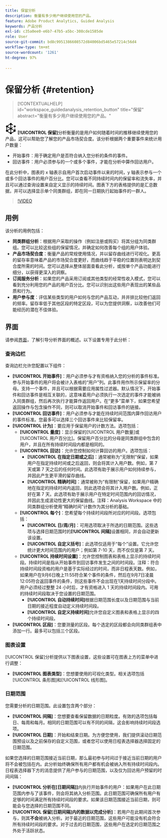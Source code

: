 ```yaml
---
title: 保留分析
description: 衡量有多少用户继续使用您的产品。
feature: Adobe Product Analytics, Guided Analysis
keywords: 产品分析
exl-id: c35a0ee0-e6b7-47b5-a5bc-308cde1585de
role: User
source-git-commit: bd8c9951386608572d84006bd5465e57214c56d4
workflow-type: tm+mt
source-wordcount: '1261'
ht-degree: 97%

---
```


# 保留分析 {#retention}

<!-- markdownlint-disable MD034 -->

>[!CONTEXTUALHELP]
>id="workspace_guidedanalysis_retention_button"
>title="保留"
>abstract="衡量有多少用户继续使用您的产品。"

<!-- markdownlint-enable MD034 -->

![保留](/help/assets/icons/Retention.svg) **[!UICONTROL 保留]**&#x200B;分析衡量的是用户如何随着时间的推移继续使用您的产品，这可以帮助您了解您的产品市场契合度。该分析根据两个重要事件来统计用户数量：

* 开始事件：用于确定用户是否符合纳入您分析的条件的事件。
* 回访事件：用户必须参与的一个或多个事件，才能在分析中算作回访用户。

在此分析中，图表的 x 轴表示自用户首次启动事件以来的时间，y 轴表示参与一个或多个回访事件的用户百分比。您可以查看不同持续时间内的保留率和流失率，并且可以通过查询设置来自定义显示的持续时间。图表下方的表格提供的是汇总数据，并可以选择显示单个同类群组，即在同一日期执行起始事件的一群人。

>[!VIDEO](https://video.tv.adobe.com/v/3430503/?quality=12&learn=on)


## 用例

该分析的用例包括：

* **同类群组分析**：根据用户采取的操作（例如注册或购买）将其分组为同类群组。您可以比较这些组的保留情况，并确定如何改善每个组的用户体验。
* **产品市场契合度**：衡量产品的常规使用情况，并以留存曲线进行可视化。更高的留存率意味着产品的市场契合度更好，而曲线趋于平稳的位置则表明达到契合度所需的时间。您可以选择从整体层面查看此分析，或按单个产品功能进行细分，以获得更深入的洞察。
* **订阅服务分析**：如果您的产品采用订阅或其他类型的经常性收入模式，您可以看到充分利用您的产品的用户百分比。您可以识别出这些用户表现出的某些品质和行为。
* **用户参与度**：评估某些类型的用户如何与您的产品互动，并并排比较他们返回的频率。留存率低于其他区段的特定区段，可以为您提供洞察，以改善他们可能经历的潜在不佳体验。

## 界面

请参阅[界面](../overview.md#interface)，了解引导分析界面的概述。以下设置专用于此分析：

### 查询边栏

查询边栏允许您配置以下组件：

* **[!UICONTROL 开始事件]**：用户必须参与才有资格纳入您的分析的事件标准。参与开始事件的用户将会被计入表格的“用户”列。此事件用作所示保留率的分母。支持一个事件，并且可以根据需要应用属性过滤器。默认情况下，开始事件和回访事件是相互关联的，这意味着用户必须执行一次选定的事件才能被纳入同类群组，然后再次执行才能算作返回用户。在“更多”菜单下，如果您希望返回操作与包含操作不同，则可以取消开始事件和回访事件的链接。
* **[!UICONTROL 回访事件]**：用户必须参与才能在持续时间范围内算作回访用户的事件标准。您最多可以选择三个回访事件来比较保留率。
* **[!UICONTROL 计为]**：要应用于保留用户的计数方法。选项包括：
   * **[!UICONTROL 量度]**：显示保留的[!UICONTROL 用户数量]或[!UICONTROL 用户百分比]。保留用户百分比的分母是同类群组中包含的用户，并且在所有持续时间段内都是相同的。
   * **[!UICONTROL 回访]**：允许您控制如何计算回访的用户。选项包括：
      * **[!UICONTROL 在指定日期或之后]**：通常被称为“无限制”保留，如果用户在指定持续时间或之后返回，则会将其计入用户数。例如，第 7 天或第 7 天之后的任何时间。此选项有助于展示用户如何持续参与，并因此产生更平滑的留存曲线。
      * **[!UICONTROL 精确时间]**：通常被称为“有限制”保留，如果用户精确地在指定的持续时间内返回，则此选项会将其计入用户数。例如，正好在第 7 天。此选项有助于展示用户在特定时间范围内的回访情况，并因此生成波动性更大的保留曲线。注释：Analysis Workspace 中的同类群组分析使用“精确时间”计数作为其分析的基础。
   * **[!UICONTROL 每个]**：您希望每个持续时间段所对应的时间段。选项包括：
      * **[!UICONTROL 日/周/月]**：可用选项取决于所选的日期范围。这些选项与选择日期范围时的&#x200B;**[!UICONTROL 间隔]**&#x200B;设置相同，并会自动更新该设置。
      * **[!UICONTROL 自定义括号]**：此选项仅适用于“每个”设置。它允许您统计更大时间范围内的用户；例如第 7-10 天，而不仅仅是第 7 天。
   * **[!UICONTROL 持续时间设置]**：允许您控制图表和表格上显示的持续时间段。持续时间是指从开始事件到回访事件发生之间的时间段。注释：符合持续时间段资格的用户是基于实际经过的时间，而非日程表天数。例如，如果用户在9月6日晚上11:55符合某个事件的条件，然后在9月7日凌晨12:05符合返回事件的条件，则这些事件不会出现在1天持续时间分段中。 用户必须经过整整 24 小时后，才有资格进入 1 天的持续时间段内。可用的持续时间段取决于您设置的日期范围。
      * **[!UICONTROL 自动持续时间]**&#x200B;根据日期范围长度以及日期范围与当前日期的接近程度自动定义持续时间段。
      * **[!UICONTROL 自定义持续时间]**&#x200B;允许您自定义图表和表格上显示的四个持续时间段。
* **[!UICONTROL 区段]**：您要测量的区段。每个选定的区段都会向同类群组表中添加一行。最多可以包括三个区段。

### 图表设置

[!UICONTROL 保留]分析提供以下图表设置，这些设置可在图表上方的菜单中进行调整：

* **[!UICONTROL 图表类型]**：您想要使用的可视化类型。相关选项包括[!UICONTROL 条形图]和[!UICONTROL 线形图]。

### 日期范围

您需要分析的日期范围。此设置包含两个部分：

* **[!UICONTROL 间隔]**：您想要查看保留数据的日期粒度。有效的选项包括每日、每周和每月。相同的日期范围可以有不同的间隔，这会影响持续时间段选项。
* **[!UICONTROL 日期]**：开始和结束日期。为方便您使用，我们提供滚动日期范围预设以及之前保存的自定义范围，或者您可以使用日程表选择器选择固定的日期范围。

如果您选择的日期范围接近当前日期，那么最初参与时间过于接近当前日期的用户将不会被包括在内。此分析始终确保所有用户都有机会被纳入所有持续时间段内。日程表选择器下方的消息提供了用户参与的日期范围，以及仅为回访用户预留的时间间隔：

* **[!UICONTROL 分析在[日期间隔]]**&#x200B;内执行开始事件的用户：如果用户在此日期范围内参与了该事件，则会将其纳入分析范围。此日期范围可确保所有用户有足够的时间满足所有持续时间段的要求。如果该日期范围接近当前日期，则可能会与您选择的日期范围不同。
* **[!UICONTROL 保留[日期间隔]内的数据以完成分析]**：若用户在此期间首次参与，则其&#x200B;**不会**&#x200B;被纳入分析。对于最近的日期范围，这些用户可能没有机会符合所有持续时间段的要求。对于过去的日期范围，这些用户在选定的日期范围之外处于活跃状态。

<!--
## Example

See below for an example of the analysis.

![Retention](../assets/retention.png)

-->